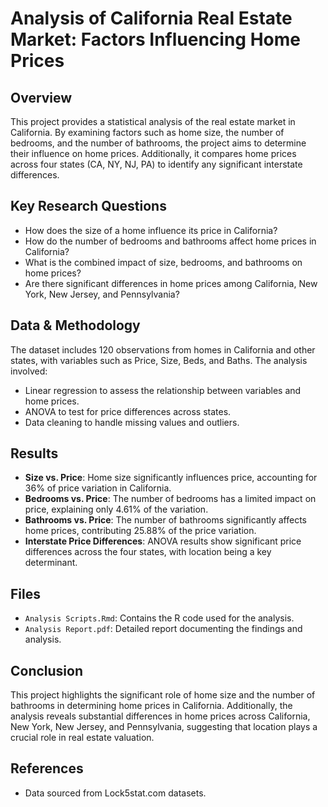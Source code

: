 # Analysis of California Real Estate Market: Factors Influencing Home Prices

## Overview
This project provides a statistical analysis of the real estate market in California. By examining factors such as home size, the number of bedrooms, and the number of bathrooms, the project aims to determine their influence on home prices. Additionally, it compares home prices across four states (CA, NY, NJ, PA) to identify any significant interstate differences.

## Key Research Questions
- How does the size of a home influence its price in California?
- How do the number of bedrooms and bathrooms affect home prices in California?
- What is the combined impact of size, bedrooms, and bathrooms on home prices?
- Are there significant differences in home prices among California, New York, New Jersey, and Pennsylvania?

## Data & Methodology
The dataset includes 120 observations from homes in California and other states, with variables such as Price, Size, Beds, and Baths. The analysis involved:
- Linear regression to assess the relationship between variables and home prices.
- ANOVA to test for price differences across states.
- Data cleaning to handle missing values and outliers.

## Results
- **Size vs. Price**: Home size significantly influences price, accounting for 36% of price variation in California.
- **Bedrooms vs. Price**: The number of bedrooms has a limited impact on price, explaining only 4.61% of the variation.
- **Bathrooms vs. Price**: The number of bathrooms significantly affects home prices, contributing 25.88% of the price variation.
- **Interstate Price Differences**: ANOVA results show significant price differences across the four states, with location being a key determinant.

## Files
- `Analysis Scripts.Rmd`: Contains the R code used for the analysis.
- `Analysis Report.pdf`: Detailed report documenting the findings and analysis.

## Conclusion
This project highlights the significant role of home size and the number of bathrooms in determining home prices in California. Additionally, the analysis reveals substantial differences in home prices across California, New York, New Jersey, and Pennsylvania, suggesting that location plays a crucial role in real estate valuation.

## References
- Data sourced from Lock5stat.com datasets.
